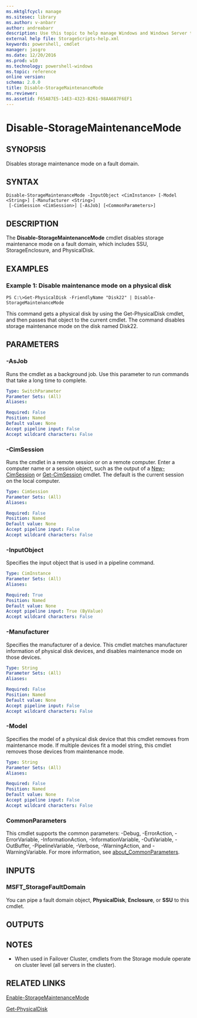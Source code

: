 ```yaml
---
ms.mktglfcycl: manage
ms.sitesec: library
ms.author: v-anbarr
author: andreabarr
description: Use this topic to help manage Windows and Windows Server technologies with Windows PowerShell.
external help file: StorageScripts-help.xml
keywords: powershell, cmdlet
manager: jasgro
ms.date: 12/20/2016
ms.prod: w10
ms.technology: powershell-windows
ms.topic: reference
online version:
schema: 2.0.0
title: Disable-StorageMaintenanceMode
ms.reviewer:
ms.assetid: F65A87E5-14E3-4323-B261-98AA687F6EF1
---
```


# Disable-StorageMaintenanceMode

## SYNOPSIS
Disables storage maintenance mode on a fault domain.

## SYNTAX

```
Disable-StorageMaintenanceMode -InputObject <CimInstance> [-Model <String>] [-Manufacturer <String>]
 [-CimSession <CimSession>] [-AsJob] [<CommonParameters>]
```

## DESCRIPTION
The **Disable-StorageMaintenanceMode** cmdlet disables storage maintenance mode on a fault domain, which includes SSU, StorageEnclosure, and PhysicalDisk.

## EXAMPLES

### Example 1: Disable maintenance mode on a physical disk
```
PS C:\>Get-PhysicalDisk -FriendlyName "Disk22" | Disable-StorageMaintenanceMode
```

This command gets a physical disk by using the Get-PhysicalDisk cmdlet, and then passes that object to the current cmdlet.
The command disables storage maintenance mode on the disk named Disk22.

## PARAMETERS

### -AsJob
Runs the cmdlet as a background job. Use this parameter to run commands that take a long time to complete.

```yaml
Type: SwitchParameter
Parameter Sets: (All)
Aliases:

Required: False
Position: Named
Default value: None
Accept pipeline input: False
Accept wildcard characters: False
```

### -CimSession
Runs the cmdlet in a remote session or on a remote computer.
Enter a computer name or a session object, such as the output of a [New-CimSession](http://go.microsoft.com/fwlink/p/?LinkId=227967) or [Get-CimSession](http://go.microsoft.com/fwlink/p/?LinkId=227966) cmdlet.
The default is the current session on the local computer.

```yaml
Type: CimSession
Parameter Sets: (All)
Aliases:

Required: False
Position: Named
Default value: None
Accept pipeline input: False
Accept wildcard characters: False
```

### -InputObject
Specifies the input object that is used in a pipeline command.

```yaml
Type: CimInstance
Parameter Sets: (All)
Aliases:

Required: True
Position: Named
Default value: None
Accept pipeline input: True (ByValue)
Accept wildcard characters: False
```

### -Manufacturer
Specifies the manufacturer of a device.
This cmdlet matches manufacturer information of physical disk devices, and disables maintenance mode on those devices.

```yaml
Type: String
Parameter Sets: (All)
Aliases:

Required: False
Position: Named
Default value: None
Accept pipeline input: False
Accept wildcard characters: False
```

### -Model
Specifies the model of a physical disk device that this cmdlet removes from maintenance mode.
If multiple devices fit a model string, this cmdlet removes those devices from maintenance mode.

```yaml
Type: String
Parameter Sets: (All)
Aliases:

Required: False
Position: Named
Default value: None
Accept pipeline input: False
Accept wildcard characters: False
```

### CommonParameters
This cmdlet supports the common parameters: -Debug, -ErrorAction, -ErrorVariable, -InformationAction, -InformationVariable, -OutVariable, -OutBuffer, -PipelineVariable, -Verbose, -WarningAction, and -WarningVariable. For more information, see [about_CommonParameters](http://go.microsoft.com/fwlink/?LinkID=113216).

## INPUTS

### MSFT_StorageFaultDomain
You can pipe a fault domain object, **PhysicalDisk**, **Enclosure**, or **SSU** to this cmdlet.

## OUTPUTS

## NOTES

* When used in Failover Cluster, cmdlets from the Storage module operate on cluster level (all servers in the cluster).

## RELATED LINKS

[Enable-StorageMaintenanceMode](./Enable-StorageMaintenanceMode.md)

[Get-PhysicalDisk](./Get-PhysicalDisk.md)

